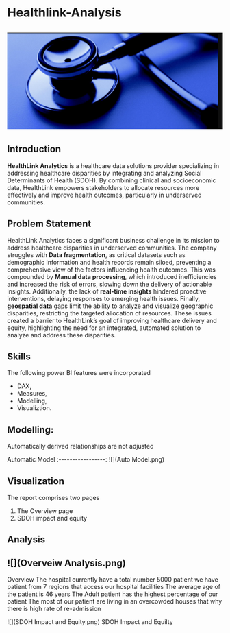 # Healthlink-Analysis

![](Intro-Image.png)
---

## Introduction
**HealthLink Analytics** is a healthcare data solutions provider specializing in addressing healthcare disparities by integrating and analyzing Social Determinants of Health (SDOH). By combining clinical and socioeconomic data, HealthLink empowers stakeholders to allocate resources more effectively and improve health outcomes, particularly in underserved communities.

## Problem Statement 
HealthLink Analytics faces a significant business challenge in its mission to address healthcare disparities in underserved communities. The company struggles with **Data fragmentation**, as critical datasets such as demographic information and health records remain siloed, preventing a comprehensive view of the factors influencing health outcomes. This was compounded by **Manual data processing**, which introduced inefficiencies and increased the risk of errors, slowing down the delivery of actionable insights. Additionally, the lack of **real-time insights** hindered proactive interventions, delaying responses to emerging health issues. Finally, **geospatial data** gaps limit the ability to analyze and visualize geographic disparities, restricting the targeted allocation of resources. These issues created a barrier to HealthLink’s goal of improving healthcare delivery and equity, highlighting the need for an integrated, automated solution to analyze and address these disparities.

## Skills
The following power BI features were incorporated 
- DAX,
- Measures,
- Modelling,
- Visualiztion.

## Modelling:
Automatically derived relationships are not adjusted

Automatic Model
:-----------------:
![](Auto Model.png)

## Visualization

The report comprises two pages
1. The Overview page
2. SDOH impact and equity

## Analysis

![](Overveiw Analysis.png)
---
Overview
The hospital currently have a total number 5000 patient
we have patient from 7 regions that access our hospital facilities
The average age of the patient is 46 years
The Adult patient has the highest percentage of our patient
The most of our patient are living in an overcowded houses that why there is high rate of re-admission


 ![](SDOH Impact and Equity.png)
SDOH Impact and Equilty


